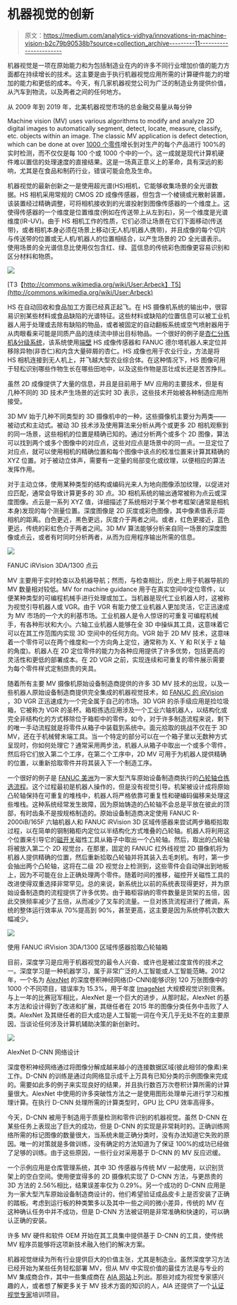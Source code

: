 # 机器视觉的创新

> 原文：<https://medium.com/analytics-vidhya/innovations-in-machine-vision-b2c79b90538b?source=collection_archive---------11----------------------->

机器视觉是一项在原始能力和为包括制造业在内的许多不同行业增加价值的能力方面都在持续增长的技术。这主要是由于执行机器视觉应用所需的计算硬件能力的增加的能力和更低的成本。今天，有几家机器视觉公司为广泛的制造业务提供价值，从汽车到物流，以及两者之间的任何地方。

从 2009 年到 2019 年，北美机器视觉市场的总金融交易量从每分钟

Machine vision (MV) uses various algorithms to modify and analyze 2D digital images to automatically segment, detect, locate, measure, classify, etc. objects within an image. The classic MV application is defect detection, which can be done at over [1000 个零件](https://youtu.be/VGv0bMGQmSo?t=80)增长到对生产的每个产品进行 100%的实时检测，而不仅仅是每 100 个或 1000 个中的一个。这一成就是现代计算机硬件难以置信的处理速度的直接结果。这是一场真正意义上的革命，具有深远的影响，尤其是在食品和制药行业，错误可能会危及生命。

机器视觉的最新创新之一是使用超光谱(HS)相机，它能够收集场景的全光谱数据。HS 相机采用常规的 CMOS 2D 成像传感器，但包含一个棱镜或光散射装置，该装置经过精确调整，可将相机接收到的光谱投射到图像传感器的一个维度上。这使得传感器的一个维度是位置维度(例如在传送带上从左到右)，另一个维度是光谱维度(IR-UV)。由于 HS 相机工作的性质，它们必须让场景在它们下面移动(传送带)，或者相机本身必须在场景上移动(无人机/机器人携带)，并且成像的每个切片与传送带的位置或无人机/机器人的位置相结合，以产生场景的 2D 全光谱表示。使用场景的全光谱信息比使用仅包含红、绿、蓝信息的传统彩色图像更容易识别和区分材料和物质。

![](img/1d046ac590aaf40f11887e404ca881fa.png)

[T3【http://commons.wikimedia.org/wiki/User:Arbeck】T5](http://commons.wikimedia.org/wiki/User:Arbeck)

HS 在自动回收和食品加工方面已经真正起飞。在 HS 摄像机系统的输出中，很容易识别某些材料或食品缺陷的光谱特征。这些材料或缺陷的位置信息可以被工业机器人用于处理或去除有缺陷的物品，或者被固定的自动翻板系统或空气喷射器用于从肉眼看来可能是同质产品的连续流中排出目标物品。一个很好的例子是[杏仁分拣机&分级系统](https://youtu.be/BkIKBf8uSbQ)，该系统使用[端壁](http://www.headwallphotonics.com) HS 成像传感器和 FANUC 德尔塔机器人来定位并移除异物(非杏仁)和内含大量碎屑的杏仁。HS 成像也用于农业行业，方法是将 HS 相机连接到无人机上，并飞越大型农业综合体。在这种情况下，HS 图像可用于轻松识别哪些作物生长在哪些田地中，以及这些作物是茁壮成长还是苦苦挣扎。

虽然 2D 成像提供了大量的信息，并且是目前用于 MV 应用的主要技术，但是有几种不同的 3D 技术产生场景的近实时 3D 表示，这些技术开始被各种制造应用所接受。

3D MV 始于几种不同类型的 3D 摄像机中的一种，这些摄像机主要分为两类——被动式和主动式。被动 3D 技术涉及使用算法来分析从两个或更多 2D 相机观察到的同一场景，这些相机的位置是精确已知的。通过分析两个或多个 2D 图像，算法可以找到两个或多个图像中的对应点，这些对应点是场景中的同一点。一旦定位了对应点，就可以使用相机的精确位置和每个图像中该点的校准位置来计算其精确的 XYZ 位置。对于被动立体声，需要有一定量的局部变化或纹理，以便相应的算法发挥作用。

对于主动立体，使用某种类型的结构或编码光来人为地向图像添加纹理，以促进对应匹配，通常会导致计算更多的 3D 点。3D 相机系统的输出通常被称为点云或深度图像。点云是一系列 XYZ 值，详细描述了系统相对于某个参考框架(通常是相机本身)发现的每个测量位置。深度图像是 2D 灰度或彩色图像，其中像素值表示距相机的距离。白色更近，黑色更远，灰度介于两者之间。或者，红色更接近，蓝色更远，传统的彩虹色介于两者之间。3D MV 算法能够分析来自同一场景的深度图像或点云，或者有时同时分析两者，从而为应用程序输出所需的信息。

![](img/1bd7eb8c5f0dadd5bae652ffcc8ea7e8.png)

FANUC iRVision 3DA/1300 点云

MV 主要用于实时检查以及机器导航；然而，与检查相比，历史上用于机器导航的 MV 数量相对较低。MV for machine guidance 用于在真实空间中定位零件，以便某种类型的可编程机械手进行处理或加工。当机器是现代工业机器人时，这被称为视觉引导机器人或 VGR。由于 VGR 有能力使工业机器人更加灵活，它正迅速成为 MV 市场的一个大的利基市场。工业机器人是令人惊讶的可重复可编程机械手，有各种形状和大小。六轴工业机器人能够在全 3D 中操纵其工具，这意味着它可以在其工作范围内实现 3D 空间中的任何方向。VGR 始于 2D MV 技术，这意味着一个零件可以在两个维度和一个方向角上定位，通常称为 X、Y 和 R(关于 z 轴的角度)。机器人在 2D 定位零件的能力为各种应用提供了许多优势，包括更高的灵活性和更低的部署成本。在 2D VGR 之前，实现连续和可重复的零件展示需要为每个零件样式定制昂贵的夹具。

随着所有主要 MV 摄像机原始设备制造商提供的许多 3D MV 技术的出现，以及一些机器人原始设备制造商提供完全集成的机器视觉技术，如 [FANUC 的 iRVision](https://www.fanucamerica.com/products/robots/vision-products) ，3D VGR 正迅速成为一个完全属于自己的市场。3D VGR 的杀手级应用是捡垃圾箱，它被称为 VGR 的圣杯。箱柜拣选应用涉及一个工业六轴机器人，以结构化或完全非结构化的方式移除位于箱柜中的零件。如今，对于许多制造流程来说，剩下的唯一手动流程就是将零件从箱子中装载到系统中。面元拾取的挑战不仅在于 3D MV，还在于机械臂末端工具。当一个特定的部分可以在一个箱子里以无数种方式呈现时，你如何处理它？通常采用两步法，机器人从箱子中取出一个或多个零件，然后将它们放入第二个工序，在第二个工序中，2D MV 可用于为机器人提供精确的位置，以重新拾取零件并将其装入下一个制造工序。

一个很好的例子是 [FANUC 美洲](https://www.fanucamerica.com/)为一家大型汽车原始设备制造商执行的[凸轮轴仓拣选流程](https://youtu.be/2_MgcloGJ4U)。这个过程最初是机器人操作的，但是没有视觉引导。机架被设计成将原始凸轮轴保持在可重复的堆栈中，机器人将严格依靠可重复性和硬编码偏移来处理这些堆栈。这种系统经常发生故障，因为原始铸造的凸轮轴不会总是平放在彼此的顶部，有时齿条不是按规格制造的。原始设备制造商决定使用 FANUC R-2000iB/165F 六轴机器人和 FANUC iRVision 3D 区域传感器来尝试两步箱柜拾取过程，以在简单的钢制箱柜内定位以半结构化方式堆叠的凸轮轴。机器人将利用这个位置来引导它的[磁开关](https://magswitch.com/product-category/automation-products-archive/)磁性工具从箱子中取出一个凸轮轴。然后，取出的凸轮轴将被放入第二个 2D 视觉台，在那里，固定的 FANUC 红外线视觉 2D 摄像机将为机器人提供精确的位置，然后重新拾取凸轮轴并将其装入去毛刺机。有时，第一步会抽出两个凸轮轴，这将在二级 2D 视觉台上检测到，这些零件会自动弹出到地板上，因为不可能在台上正确处理两个零件。随着时间的推移，磁控开关磁性工具的改进使得双重选择非常罕见。总的来说，新系统比以前的系统表现得更好，并为原始设备制造商的流程提供了许多优势。由于箱柜容纳的零件数量是货架的五倍，因此交换频率减少了五倍，从而减少了叉车的流量。一旦对拣货流程进行了微调，系统的整体运行效率从 70%提高到 90%，甚至更高，这主要是因为系统停机次数大幅减少。

![](img/21851dbacab49618009ae849ae71a000.png)

使用 FANUC iRVision 3DA/1300 区域传感器拾取凸轮轴箱

目前，深度学习是应用于机器视觉的最令人兴奋、或许也是被过度宣传的技术之一。深度学习是一种机器学习，属于非常广泛的人工智能或人工智能范畴。2012 年，一个名为 [AlexNet](https://papers.nips.cc/paper/2012/file/c399862d3b9d6b76c8436e924a68c45b-Paper.pdf) 的深度卷积神经网络(D-CNN)能够识别 120 万张图像中的 1000 个不同项目，错误率为 15.3%，用于年度 [ImageNet](http://www.image-net.org/) 大规模视觉识别竞赛。与上一年的比赛冠军相比，AlexNet 是一个巨大的进步，从那时起，AlexNet 的基本方法和设计得到了改进和扩展，其继任者在 2015 年的图像分类任务中击败了人类。AlexNet 及其继任者的巨大成功是人工智能一词在今天几乎无处不在的主要原因，当谈论任何涉及计算机辅助决策的新创新时。

![](img/bade649afe2a4d9fe2796cf204f2e6f0.png)

AlexNet D-CNN 网络设计

深度卷积神经网络通过将图像分解成越来越小的连接数据区域(彼此相邻的像素)来工作。D-CNN 的训练是通过向网络显示成千上万具有已知分类的示例图像来完成的。需要如此多的例子来实现良好的结果，并且执行数百万次卷积计算所需的计算量很大。AlexNet 中使用的许多突破性方法之一是使用图形处理单元进行学习和推理计算。在执行 D-CNN 处理所需的计算类型时，GPU 比 CPU 效率高得多。

今天，D-CNN 被用于制造用于质量检测和零件识别的机器视觉。虽然 D-CNN 在某些任务上表现出了巨大的成功，但是 D-CNN 的实现是非常耗时的。正确训练网络所需的标记图像的数量很大，当系统未能正确分类时，没有办法知道它失败的原因。唯一的对策就是多做训练，没有确定的方法知道为了保证 100%的成功已经做了足够的训练。由于这些原因，一些行业对采用基于 D-CNN 的 MV 反应迟缓。

一个示例应用是仓库管理系统，其中 3D 传感器与传统 MV 一起使用，以识别货架上的空白空间。使用便宜得多的 2D 摄像机实现了 D-CNN 方法，与更昂贵的 3D 方法的 2.56%相比，结果误差率仅为 0.29%。另一个成功的 D-CNN 应用是为一家大型汽车原始设备制造商设计的，他们希望验证成品皮卡上是否安装了正确的踏板。考虑到运行板的种类繁多以及其中一些之间的微小差异，传统的 MV 在这种确认任务中并不成功，但是 D-CNN 方法被证明是非常准确和快速的，可以确认正确的安装。

许多 MV 硬件和软件 OEM 开始在其工具集中提供基于 D-CNN 的工具，使传统 MV 程序员能够将这项新技术融入他们的解决方案。

机器视觉继续为所有行业提供巨大的价值主张，尤其是制造业。虽然深度学习方法已经开始为某些任务轻松部署 MV，但从 MV 中实现价值的最佳方法是与专业的 MV 集成商合作，其中一些集成商在 [AIA 网站](https://www.visiononline.org/meet-our-certified-system-integrators.cfm)上列出。那些对成为视觉专家感兴趣的人，或者想了解更多关于 MV 技术方面的知识的人，AIA 还提供了一个[认证视觉专家](https://www.visiononline.org/vision/certified-vision-professional-program)培训项目。